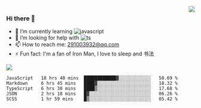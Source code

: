 <img align='right' src='https://github-readme-stats.vercel.app/api?username=niaogege&show_icons=true&theme=radical'/>

### Hi there 👋

- 🌱 I’m currently learning ![javascript](https://img.shields.io/badge/javacript-learn-orange)
- 🤔 I’m looking for help with ![ts](https://img.shields.io/badge/ts-learn-yellow)
- 📫 How to reach me: 291003932@qq.com
- ⚡ Fun fact:  I'm a fan of Iron Man, I love to sleep and 书法

![](https://github-readme-stats.vercel.app/api/top-langs/?username=niaogege&layout=compact)

<!--START_SECTION:waka-->
```text
JavaScript   18 hrs 40 mins  ████████████▓░░░░░░░░░░░░   50.69 % 
Markdown     6 hrs 45 mins   ████▓░░░░░░░░░░░░░░░░░░░░   18.32 % 
TypeScript   6 hrs 30 mins   ████▒░░░░░░░░░░░░░░░░░░░░   17.68 % 
JSON         2 hrs 18 mins   █▓░░░░░░░░░░░░░░░░░░░░░░░   06.26 % 
SCSS         1 hr 59 mins    █▒░░░░░░░░░░░░░░░░░░░░░░░   05.42 % 
```
<!--END_SECTION:waka-->
